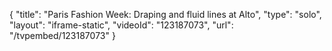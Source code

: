 {
    "title": "Paris Fashion Week: Draping and fluid lines at Alto",
    "type": "solo",
    "layout": "iframe-static",
    "videoId": "123187073",
    "url": "\/tvpembed\/123187073"
}